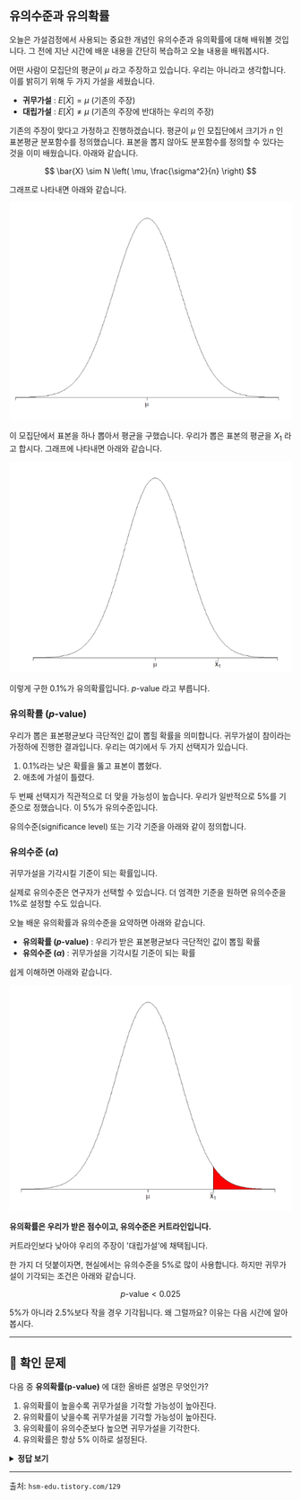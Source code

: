 ## 유의수준과 유의확률

오늘은 가설검정에서 사용되는 중요한 개념인 유의수준과 유의확률에 대해 배워볼 것입니다. 그 전에 지난 시간에 배운 내용을 간단히 복습하고 오늘 내용을 배워봅시다.

어떤 사람이 모집단의 평균이 $\mu$ 라고 주장하고 있습니다. 우리는 아니라고 생각합니다. 이를 밝히기 위해 두 가지 가설을 세웠습니다.

- **귀무가설** : $E[\bar{X}] = \mu$ (기존의 주장)
- **대립가설** : $E[\bar{X}] \neq \mu$ (기존의 주장에 반대하는 우리의 주장)

기존의 주장이 맞다고 가정하고 진행하겠습니다. 평균이 $\mu$ 인 모집단에서 크기가 $n$ 인 표본평균 분포함수를 정의했습니다. 표본을 뽑지 않아도 분포함수를 정의할 수 있다는 것을 이미 배웠습니다. 아래와 같습니다.

$$
\bar{X} \sim N \left( \mu, \frac{\sigma^2}{n} \right)
$$

그래프로 나타내면 아래와 같습니다.

![그림02](그림02.png)

이 모집단에서 표본을 하나 뽑아서 평균을 구했습니다. 우리가 뽑은 표본의 평균을 $X_1$ 라고 합시다. 그래프에 나타내면 아래와 같습니다.

![그림03](그림03.png)

이렇게 구한 0.1%가 유의확률입니다. $p$-value 라고 부릅니다.

### 유의확률 ($p$-value)

우리가 뽑은 표본평균보다 극단적인 값이 뽑힐 확률을 의미합니다. 귀무가설이 참이라는 가정하에 진행한 결과입니다. 우리는 여기에서 두 가지 선택지가 있습니다.

1. 0.1%라는 낮은 확률을 뚫고 표본이 뽑혔다.
2. 애초에 가설이 틀렸다.

두 번째 선택지가 직관적으로 더 맞을 가능성이 높습니다. 우리가 일반적으로 5%를 기준으로 정했습니다. 이 5%가 유의수준입니다.

유의수준(significance level) 또는 기각 기준을 아래와 같이 정의합니다.

### 유의수준 ($\alpha$)

귀무가설을 기각시킬 기준이 되는 확률입니다.

실제로 유의수준은 연구자가 선택할 수 있습니다. 더 엄격한 기준을 원하면 유의수준을 1%로 설정할 수도 있습니다.

오늘 배운 유의확률과 유의수준을 요약하면 아래와 같습니다.

- **유의확률 ($p$-value)** : 우리가 받은 표본평균보다 극단적인 값이 뽑힐 확률
- **유의수준 ($\alpha$)** : 귀무가설을 기각시킬 기준이 되는 확률

쉽게 이해하면 아래와 같습니다.

![그림04](그림04.png)

**유의확률은 우리가 받은 점수이고, 유의수준은 커트라인입니다.**

커트라인보다 낮아야 우리의 주장이 '대립가설'에 채택됩니다.

한 가지 더 덧붙이자면, 현실에서는 유의수준을 5%로 많이 사용합니다. 하지만 귀무가설이 기각되는 조건은 아래와 같습니다.

$$
p\text{-value} < 0.025
$$

5%가 아니라 2.5%보다 작을 경우 기각됩니다. 왜 그럴까요? 이유는 다음 시간에 알아봅시다.

---

## 📌 확인 문제

다음 중 **유의확률(p-value)** 에 대한 올바른 설명은 무엇인가?

1. 유의확률이 높을수록 귀무가설을 기각할 가능성이 높아진다.
2. 유의확률이 낮을수록 귀무가설을 기각할 가능성이 높아진다.
3. 유의확률이 유의수준보다 높으면 귀무가설을 기각한다.
4. 유의확률은 항상 5% 이하로 설정된다.

<details>
<summary><b>정답 보기</b></summary>

**정답: 2. 유의확률이 낮을수록 귀무가설을 기각할 가능성이 높아진다.**

</details>

---

출처: `hsm-edu.tistory.com/129`
